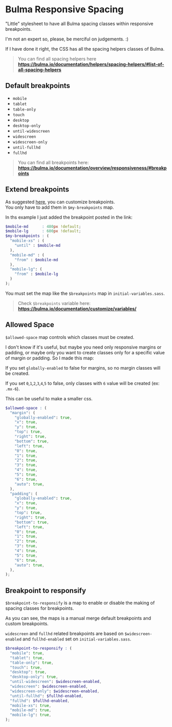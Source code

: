 # Bulma Responsive Spacing

"Little" stylesheet to have all Bulma spacing classes
within responsive breakpoints.

I'm not an expert so, please, be merciful on judgements. :)

If I have done it right, the CSS has all the
spacing helpers classes of Bulma.

> You can find all spacing helpers here
> **https://bulma.io/documentation/helpers/spacing-helpers/#list-of-all-spacing-helpers**

## Default breakpoints

* `mobile`
* `tablet`
* `table-only`
* `touch`
* `desktop`
* `desktop-only`
* `until-widescreen`
* `widescreen`
* `widescreen-only`
* `until-fullhd`
* `fullhd`

> You can find all breakpoints here:  
> **https://bulma.io/documentation/overview/responsiveness/#breakpoints**

## Extend breakpoints

As suggested [here](https://github.com/jgthms/bulma/issues/451#issuecomment-1569994385), you can customize breakpoints.  
You only have to add them in `$my-breakpoints` map.

In ths example I just added the breakpoint posted in the link:

```scss
$mobile-md      : 480px !default;
$mobile-lg      : 600px !default;
$my-breakpoints : (
  "mobile-xs" : (
    "until" : $mobile-md
  ),
  "mobile-md" : (
    "from" : $mobile-md
  ),
  "mobile-lg": (
    "from" : $mobile-lg
  )
);
```

You must set the map like the `$breakpoints` map in `initial-variables.sass`.

> Check `$breakpoints` variable here:
> **https://bulma.io/documentation/customize/variables/**

## Allowed Space

`$allowed-space` map controls which classes must be created.

I don't know if it's useful, but maybe you need only responsive margins or padding, or maybe only you want to create classes only for a specific value of margin or padding. So I made this map:

If you set `globally-enabled` to false for margins,
so no margin classes will be created.

If you set `0`,`1`,`2`,`3`,`4`,`5` to false, only classes
with `6` value will be created (ex: `.mx-6`).

This can be useful to make a smaller css.

```scss
$allowed-space : (
  "margin": (
    "globally-enabled": true,
    "x": true,
    "y": true,
    "top": true,
    "right": true,
    "bottom": true,
    "left": true,
    "0": true,
    "1": true,
    "2": true,
    "3": true,
    "4": true,
    "5": true,
    "6": true,
    "auto": true,
  ),
  "padding": (
    "globally-enabled": true,
    "x": true,
    "y": true,
    "top": true,
    "right": true,
    "bottom": true,
    "left": true,
    "0": true,
    "1": true,
    "2": true,
    "3": true,
    "4": true,
    "5": true,
    "6": true,
    "auto": true,
  ),
);
```

## Breakpoint to responsify

`$breakpoint-to-responsify` is a map to enable or disable
the making of spacing classes for breakpoints.

As you can see, the maps is a manual merge
default breakpoints and custom breakpoints.

`widescreen` and `fullhd` related breakpoints are
based on `$widescreen-enabled` and `fullhd-enabled`
set on  `initial-variables.sass`.

```scss
$breakpoint-to-responsify : (
  "mobile": true,
  "tablet": true,
  "table-only": true,
  "touch": true,
  "desktop": true,
  "desktop-only": true,
  "until-widescreen": $widescreen-enabled,
  "widescreen": $widescreen-enabled,
  "widescreen-only": $widescreen-enabled,
  "until-fullhd": $fullhd-enabled,
  "fullhd": $fullhd-enabled,
  "mobile-xs": true,
  "mobile-md": true,
  "mobile-lg": true,
);
```